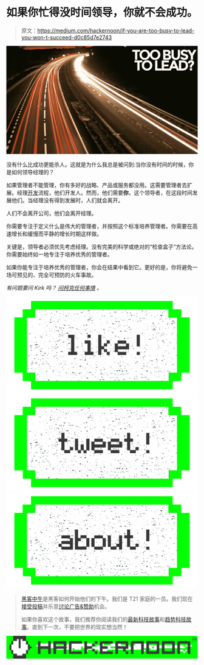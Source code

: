 # 如果你忙得没时间领导，你就不会成功。

> 原文：<https://medium.com/hackernoon/if-you-are-too-busy-to-lead-you-won-t-succeed-d0c85d7e2743>

![](img/f525dbc5f1ee3b0239e249564c487453.png)

没有什么比成功更能杀人。这就是为什么我总是被问到:当你没有时间的时候，你是如何领导经理的？

如果管理者不能管理，你有多好的战略、产品或服务都没用。这需要管理者去扩展。经理[开发](https://hackernoon.com/tagged/develop)流程，他们开发人。然而，他们需要**你**，这个领导者，在这段时间发展他们。当经理没有得到发展时，人们就会离开。

人们不会离开公司，他们会离开经理。

你需要专注于定义什么是伟大的管理者，并按照这个标准培养管理者。你需要在高速增长和缓慢而平静的增长时期这样做。

关键是，领导者必须优先考虑经理。没有完美的科学或绝对的“检查盒子”方法论。你需要始终如一地专注于培养优秀的管理者。

如果你能专注于培养优秀的管理者，你会在结果中看到它。更好的是，你将避免一场可预见的、完全可预防的火车事故。

*有问题要问 Kirk 吗？* [*问柯克任何事情*](http://dandoadvisors.com/questions) *。*

[![](img/50ef4044ecd4e250b5d50f368b775d38.png)](http://bit.ly/HackernoonFB)[![](img/979d9a46439d5aebbdcdca574e21dc81.png)](https://goo.gl/k7XYbx)[![](img/2930ba6bd2c12218fdbbf7e02c8746ff.png)](https://goo.gl/4ofytp)

> [黑客中午](http://bit.ly/Hackernoon)是黑客如何开始他们的下午。我们是 T21 家庭的一员。我们现在[接受投稿](http://bit.ly/hackernoonsubmission)并乐意[讨论广告&赞助](mailto:partners@amipublications.com)机会。
> 
> 如果你喜欢这个故事，我们推荐你阅读我们的[最新科技故事](http://bit.ly/hackernoonlatestt)和[趋势科技故事](https://hackernoon.com/trending)。直到下一次，不要把世界的现实想当然！

[![](img/be0ca55ba73a573dce11effb2ee80d56.png)](https://goo.gl/Ahtev1)
